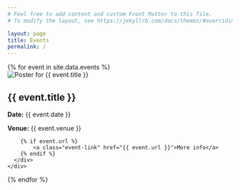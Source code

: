 ```yaml
---
# Feel free to add content and custom Front Matter to this file.
# To modify the layout, see https://jekyllrb.com/docs/themes/#overriding-theme-defaults

layout: page
title: Events
permalink: /
---
```


<div class="event-list">
  {% for event in site.data.events %}
    <div class="event-card">
      <div class="event-poster">
        <img src="assets/img/{{ event.image | default: 'logo.webp' }}" alt="Poster for {{ event.title }}">
      </div>
      <div class="event-details">
        <h2>{{ event.title }}</h2>
        <p><strong>Date:</strong> {{ event.date }}</p>
        <p><strong>Venue:</strong> {{ event.venue }}</p>

        {% if event.url %}
            <a class="event-link" href="{{ event.url }}">More info</a>
        {% endif %}
      </div>
    </div>
  {% endfor %}
</div>
